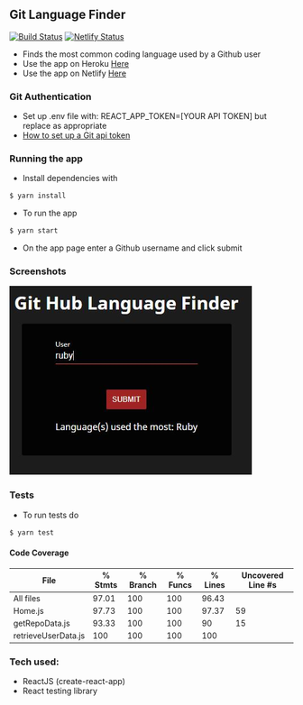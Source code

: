 ## Git Language Finder
[![Build Status](https://travis-ci.com/dm-devtech/git-language-finder.svg?branch=main)](https://travis-ci.com/dm-devtech/git-language-finder)
[![Netlify Status](https://api.netlify.com/api/v1/badges/b41cf0d5-f3dd-472a-9d8b-ac1a34743640/deploy-status)](https://app.netlify.com/sites/git-language-finder/deploys)
- Finds the most common coding language used by a Github user
- Use the app on Heroku [Here](https://git-language-finder.herokuapp.com/)
- Use the app on Netlify [Here](https://git-language-finder.netlify.app/)

### Git Authentication
- Set up .env file with: REACT_APP_TOKEN=[YOUR API TOKEN] but replace as appropriate
- [How to set up a Git api token](https://docs.github.com/en/github/authenticating-to-github/keeping-your-account-and-data-secure/creating-a-personal-access-token)

### Running the app
- Install dependencies with 
```sh
$ yarn install
```
- To run the app 
```sh
$ yarn start
```
- On the app page enter a Github username and click submit

### Screenshots
![home](screenshots/homepage.JPG) 

### Tests
- To run tests do
```sh
$ yarn test
```

#### Code Coverage
File                 | % Stmts | % Branch | % Funcs | % Lines | Uncovered Line #s 
---------------------|---------|----------|---------|---------|-------------------
All files            |   97.01 |      100 |     100 |   96.43 |                   
 Home.js             |   97.73 |      100 |     100 |   97.37 | 59                
 getRepoData.js      |   93.33 |      100 |     100 |      90 | 15                
 retrieveUserData.js |     100 |      100 |     100 |     100 |                   

### Tech used:
- ReactJS (create-react-app)
- React testing library
